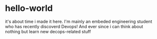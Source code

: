 # hello-world
it's about time i made it here.
I'm mainly an embeded engineering student who has recently discoverd Devops! And ever since i can think about nothing but learn new decops-related stuff 
